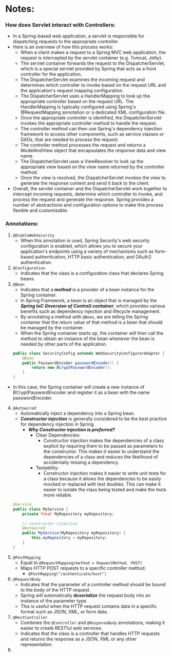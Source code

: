 # Notes:
### How does Servlet interact with Controllers:
- In a Spring-based web application, a servlet is responsible for dispatching requests to the appropriate controller. 
- Here is an overview of how this process works:
  - When a client makes a request to a Spring MVC web application, the request is intercepted by the servlet container (e.g. Tomcat, Jetty).
  - The servlet container forwards the request to the DispatcherServlet, which is a special servlet provided by Spring that acts as a front controller for the application.
  - The DispatcherServlet examines the incoming request and determines which controller to invoke based on the request URL and the application's request mapping configuration.
  - The DispatcherServlet uses a HandlerMapping to look up the appropriate controller based on the request URL. The HandlerMapping is typically configured using Spring's @RequestMapping annotation or a dedicated XML configuration file.
  - Once the appropriate controller is identified, the DispatcherServlet invokes the appropriate controller method to handle the request.
  - The controller method can then use Spring's dependency injection framework to access other components, such as service classes or DAOs, that are needed to process the request.
  - The controller method processes the request and returns a ModelAndView object that encapsulates the response data and view name.
  - The DispatcherServlet uses a ViewResolver to look up the appropriate view based on the view name returned by the controller method.
  - Once the view is resolved, the DispatcherServlet invokes the view to generate the response content and send it back to the client.
- Overall, the servlet container and the DispatcherServlet work together to intercept incoming requests, determine which controller to invoke, and process the request and generate the response. Spring provides a number of abstractions and configuration options to make this process flexible and customizable.

### Annotations:
1. `@EnableWebSecurity`
   - When this annotation is used, Spring Security's web security configuration is enabled, which allows you to secure your application's endpoints using a variety of mechanisms such as form-based authentication, HTTP basic authentication, and OAuth2 authentication.
2. `@Configuration`
   - Indicates that the class is a configuration class that declares Spring beans.
3. `@Bean`
   - Indicates that a ***method*** is a provider of a bean instance for the Spring container. 
   - In Spring Framework, a bean is an object that is managed by the ***Spring IoC (Inversion of Control) container***, which provides various benefits such as dependency injection and lifecycle management.
   - By annotating a method with `@Bean`, we are telling the Spring container that the return value of that method is a bean that should be managed by the container. 
   - When the Spring container starts up, the container will then call the method to obtain an instance of the bean whenever the bean is needed by other parts of the application.
    ```Java
    public class SecurityConfig extends WebSecurityConfigurerAdapter { 
        @Bean
        public PasswordEncoder passwordEncoder() {
            return new BCryptPasswordEncoder();
        }
    }
    ```
  - In this case, the Spring container will create a new instance of BCryptPasswordEncoder and register it as a bean with the name passwordEncoder.
4. `@Autowired`
   - Automatically inject a dependency into a Spring bean.
   - ***Constructor injection*** is generally considered to be the best practice for dependency injection in Spring.
     - ***Why Constructor injection is preferred?***
       - Clear Dependencies: 
         - Constructor injection makes the dependencies of a class explicit by requiring them to be passed as parameters to the constructor. This makes it easier to understand the dependencies of a class and reduces the likelihood of accidentally missing a dependency.
       - Testability: 
         - Constructor injection makes it easier to write unit tests for a class because it allows the dependencies to be easily mocked or replaced with test doubles. This can make it easier to isolate the class being tested and make the tests more reliable.
    ```Java
    @Service
    public class MyService {
        private final MyRepository myRepository;
        
        // constructor injection
        @Autowired
        public MyService(MyRepository myRepository) {
            this.myRepository = myRepository;
        }
    }
    ```
5. `@PostMapping`
   - Equal to `@RequestMapping(method = RequestMethod. POST)`
   - Maps HTTP POST requests to a specific controller method.
     - `@PostMapping("/authenticate/host")`
6. `@RequestBody`
   - Indicates that the parameter of a controller method should be bound to the body of the HTTP request.
   - Spring will automatically ***deserialize*** the request body into an instance of the parameter type. 
   - This is useful when the HTTP request contains data in a specific format such as JSON, XML, or form data.
7. `@RestController`
   - Combines the `@Controller` and `@ResponseBody` annotations, making it easier to create RESTful web services.
   - Indicates that the class is a controller that handles HTTP requests and returns the response as a JSON, XML or any other representation.
8.  